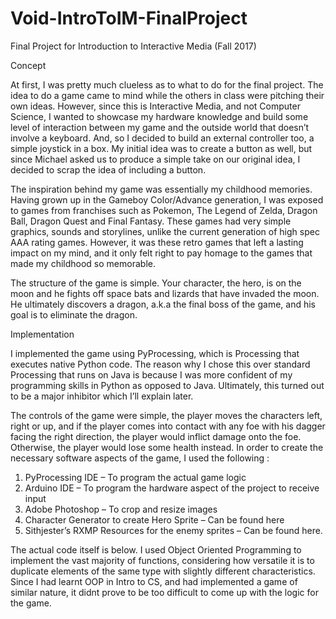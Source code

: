 # Void-IntroToIM-FinalProject
Final Project for Introduction to Interactive Media (Fall 2017)


Concept 

At first, I was pretty much clueless as to what to do for the final project. The idea to do a game came to mind while the others in class were pitching their own ideas. However, since this is Interactive Media, and not Computer Science, I wanted to showcase my hardware knowledge and build some level of interaction between my game and the outside world that doesn’t involve a keyboard. And, so I decided to build an external controller too, a simple joystick in a box. My initial idea was to create a button as well, but since Michael asked us to produce a simple take on our original idea, I decided to scrap the idea of including a button. 

The inspiration behind my game was essentially my childhood memories. Having grown up in the Gameboy Color/Advance generation, I was exposed to games from franchises such as Pokemon, The Legend of Zelda,  Dragon Ball, Dragon Quest and Final Fantasy. These games had very simple graphics, sounds and storylines, unlike the current generation of high spec AAA rating games. However, it was these retro games that left a lasting impact on my mind, and it only felt right to pay homage to the games that made my childhood so memorable.

The structure of the game is simple. Your character, the hero, is on the moon and he fights off space bats and lizards that have invaded the moon. He ultimately discovers a dragon, a.k.a the final boss of the game, and his goal is to eliminate the dragon. 

Implementation

I implemented the game using PyProcessing, which is Processing that executes native Python code. The reason why I chose this over standard Processing that runs on Java is because I was more confident of my programming skills in Python as opposed to Java. Ultimately, this turned out to be a major inhibitor which I’ll explain later. 

The controls of the game were simple, the player moves the characters left, right or up, and if the player comes into contact with any foe with his dagger facing the right direction, the player would inflict damage onto the foe. Otherwise, the player would lose some health instead. In order to create the necessary software aspects of the game, I used the following :
1) PyProcessing IDE – To program the actual game logic
2) Arduino IDE – To program the hardware aspect of the project to receive input
3) Adobe Photoshop – To crop and resize images
4) Character Generator to create Hero Sprite – Can be found here 
5) Sithjester’s RXMP Resources for the enemy sprites – Can be found here.

The actual code itself is below. I used Object Oriented Programming to implement the vast majority of functions, considering how versatile it is to duplicate elements of the same type with slightly different characteristics. Since I had learnt OOP in Intro to CS, and had implemented a game of similar nature, it didnt prove to be too difficult to come up with the logic for the game.
